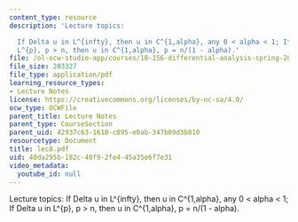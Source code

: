 ```yaml
---
content_type: resource
description: 'Lecture topics:

  If Delta u in L^{infty}, then u in C^{1,alpha}, any 0 < alpha < 1; If Delta u in
  L^{p}, p > n, then u in C^{1,alpha}, p = n/(1 - alpha).'
file: /ol-ocw-studio-app/courses/18-156-differential-analysis-spring-2004/40da295b182c40f92fe445a35e6f7e31_lec8.pdf
file_size: 203327
file_type: application/pdf
learning_resource_types:
- Lecture Notes
license: https://creativecommons.org/licenses/by-nc-sa/4.0/
ocw_type: OCWFile
parent_title: Lecture Notes
parent_type: CourseSection
parent_uid: 42937c63-1618-c895-e0ab-347b09d3b810
resourcetype: Document
title: lec8.pdf
uid: 40da295b-182c-40f9-2fe4-45a35e6f7e31
video_metadata:
  youtube_id: null
---
```

Lecture topics:
If Delta u in L^{infty}, then u in C^{1,alpha}, any 0 < alpha < 1; If Delta u in L^{p}, p > n, then u in C^{1,alpha}, p = n/(1 - alpha).